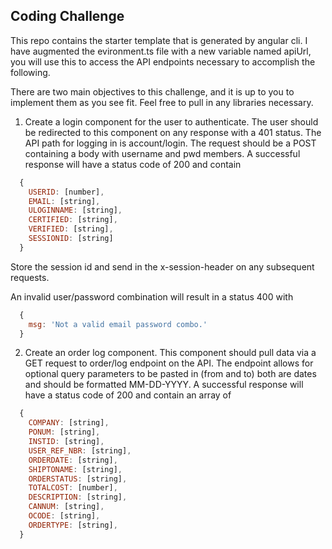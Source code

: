 ## Coding Challenge
This repo contains the starter template that is generated by angular cli. I have augmented the evironment.ts file with a new variable named apiUrl, you will use this to access the API endpoints necessary to accomplish the following.

There are two main objectives to this challenge, and it is up to you to implement them as you see fit. Feel free to pull in any libraries necessary.

1. Create a login component for the user to authenticate. The user should be redirected to this component on any response with a 401 status. The API path for logging in is account/login. The request should be a POST containing a body with username and pwd members. A successful response will have a status code of 200 and contain 
```javascript
  {
    USERID: [number],
    EMAIL: [string],
    ULOGINNAME: [string],
    CERTIFIED: [string],
    VERIFIED: [string],
    SESSIONID: [string]
  }
```
Store the session id and send in the x-session-header on any subsequent requests.

An invalid user/password combination will result in a status 400 with
```javascript
  {
    msg: 'Not a valid email password combo.'
  }
```

2. Create an order log component. This component should pull data via a GET request to order/log endpoint on the API. The endpoint allows for optional query parameters to be pasted in (from and to) both are dates and should be formatted MM-DD-YYYY. A successful response will have a status code of 200 and contain an array of
```javascript
  {
    COMPANY: [string],
    PONUM: [string],
    INSTID: [string],
    USER_REF_NBR: [string],
    ORDERDATE: [string],
    SHIPTONAME: [string],
    ORDERSTATUS: [string],
    TOTALCOST: [number],
    DESCRIPTION: [string],
    CANNUM: [string],
    OCODE: [string],
    ORDERTYPE: [string],
  }
```
